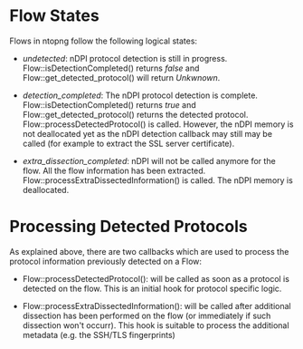 # Flow States

Flows in ntopng follow the following logical states:

 - *undetected*: nDPI protocol detection is still in progress.
   Flow::isDetectionCompleted() returns *false* and Flow::get_detected_protocol() will return *Unkwnown*.

 - *detection_completed*: The nDPI protocol detection is complete.
   Flow::isDetectionCompleted() returns *true* and Flow::get_detected_protocol() returns the
   detected protocol. Flow::processDetectedProtocol() is called. However, the nDPI memory is not deallocated
   yet as the nDPI detection callback may still may be called (for example to extract the SSL server certificate).

 - *extra_dissection_completed*: nDPI will not be called anymore for the flow. All the flow information has been
   extracted. Flow::processExtraDissectedInformation() is called. The nDPI memory is deallocated.

# Processing Detected Protocols

As explained above, there are two callbacks which are used to process the protocol
information previously detected on a Flow:

 - Flow::processDetectedProtocol(): will be called as soon as a protocol is detected
   on the flow. This is an initial hook for protocol specific logic.

 - Flow::processExtraDissectedInformation(): will be called after additional dissection
   has been performed on the flow (or immediately if such dissection won't occurr).
   This hook is suitable to process the additional metadata (e.g. the SSH/TLS fingerprints)
